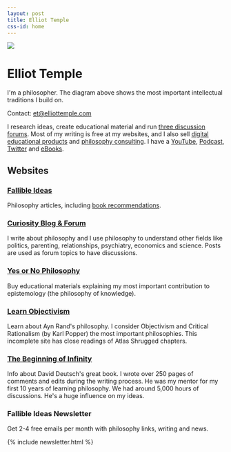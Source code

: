 ```yaml
---
layout: post
title: Elliot Temple
css-id: home
---
```


![](https://elliottemple.com/public/imgs/philosophy-tree.png)

# Elliot Temple

I'm a philosopher. The diagram above shows the most important intellectual traditions I build on.

Contact: [et@elliottemple.com][1]

I research ideas, create educational material and run [three discussion forums][2]. Most of my writing is free at my websites, and I also sell [digital educational products][3] and [philosophy consulting][4]. I have a [YouTube][5], [Podcast][6], [Twitter][7] and [eBooks][8]. 

## Websites

### <a href="https://fallibleideas.com">Fallible Ideas</a>

Philosophy articles, including [book recommendations][9].

### <a href="https://curi.us">Curiosity Blog & Forum</a>

I write about philosophy and I use philosophy to understand other fields like politics, parenting, relationships, psychiatry, economics and science. Posts are used as forum topics to have discussions.

### <a href="https://yesornophilosophy.com">Yes or No Philosophy</a>

Buy educational materials explaining my most important contribution to epistemology (the philosophy of knowledge).

### <a href="https://learnobjectivism.com">Learn Objectivism</a>

Learn about Ayn Rand's philosophy. I consider Objectivism and Critical Rationalism (by Karl Popper) the most important philosophies. This incomplete site has close readings of Atlas Shrugged chapters.

### <a href="https://beginningofinfinity.com/">The Beginning of Infinity</a>

Info about David Deutsch's great book. I wrote over 250 pages of comments and edits during the writing process. He was my mentor for my first 10 years of learning philosophy. We had around 5,000 hours of discussions. He's a huge influence on my ideas.


### Fallible Ideas Newsletter

Get 2-4 free emails per month with philosophy links, writing and news.

{% include newsletter.html %}


[1]:	mailto:et@elliottemple.com
[2]:	http://fallibleideas.com/discussion-info
[3]:	/store
[4]:	/consulting
[5]:	https://www.youtube.com/user/curi42/playlists
[6]:	https://curi.us/podcast/
[7]:	https://twitter.com/curi42/with_replies
[8]:	https://curi.us/ebooks
[9]:	http://fallibleideas.com/books